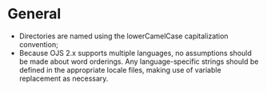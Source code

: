 # General

- Directories are named using the lowerCamelCase capitalization convention;
- Because OJS 2.x supports multiple languages, no assumptions should be made about word orderings. Any language-specific strings should be defined in the appropriate locale files, making use of variable replacement as necessary.